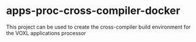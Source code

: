 # apps-proc-cross-compiler-docker

This project can be used to create the cross-compiler build environment for the VOXL applications processor